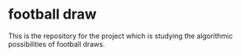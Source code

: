 # football draw
This is the repository for the project which is studying the algorithmic possibilities of football draws.
